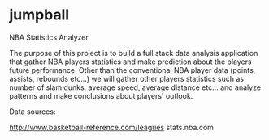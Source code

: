 jumpball
========

NBA Statistics Analyzer

The purpose of this project is to build a full stack data analysis application that gather NBA players statistics and make prediction about the players future performance.  Other than the conventional NBA player data (points, assists, rebounds etc...) we will gather other players statistics such as number of slam dunks, average speed, average distance etc... and analyze patterns and make conclusions about players' outlook.

Data sources:

http://www.basketball-reference.com/leagues
stats.nba.com

